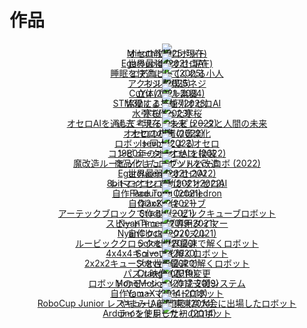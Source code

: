 # 作品




<div style="text-align:center; line-height:0;">
<div class="eye_catch">
    <a href="./minoth/">
        <img class="img" src="img/minoth.jpg"/>
        <div class="mask">
            <div class="caption">Minoth (2025-現在)<br>オセロ教授ロボット</div>
        </div>
    </a>
</div>
<div class="eye_catch">
    <a href="./egaroucid/">
        <img class="img" src="img/egaroucid.jpg"/>
        <div class="mask">
            <div class="caption">Egaroucid (2021-現在)<br>世界最強のオセロAI</div>
        </div>
    </a>
</div>
<div class="eye_catch">
    <a href="./air_kobito/">
        <img class="img" src="img/air_kobito.jpg"/>
        <div class="mask">
            <div class="caption">エアコビト (2025)<br>睡眠を快適にしてくれる小人</div>
        </div>
    </a>
</div>
<div class="eye_catch">
    <a href="./copied_screw/">
        <img class="img" src="img/copied_screw.jpg"/>
        <div class="mask">
            <div class="caption">ネジ (2025)<br>アクリル製模造ネジ</div>
        </div>
    </a>
</div>
<div class="eye_catch">
    <a href="./cuyu_series/">
        <img class="img" src="img/cuyu_series.jpg"/>
        <div class="mask">
            <div class="caption">CuYu (2021-2024)<br>立体パズル楽器</div>
        </div>
    </a>
</div>
<div class="eye_catch">
    <a href="./cotechnology/">
        <img class="img" src="img/cotechnology.jpg"/>
        <div class="mask">
            <div class="caption">協働する技術 (2023)<br>STM32による並列オセロAI</div>
        </div>
    </a>
</div>
<div class="eye_catch">
    <a href="./winter_cherry_blossom/">
        <img class="img" src="img/winter_cherry_blossom.jpg"/>
        <div class="mask">
            <div class="caption">寒桜 (2023)<br>水引で作った寒桜</div>
        </div>
    </a>
</div>
<div class="eye_catch">
    <a href="./past_now_future/">
        <img class="img" src="img/past_now_future.jpg"/>
        <div class="mask">
            <div class="caption">過去・現在・未来 (2022)<br>オセロAIを通して考えるコンピュータと人間の未来</div>
        </div>
    </a>
</div>
<div class="eye_catch">
    <a href="./sound_of_othello/">
        <img class="img" src="img/sound_of_othello.jpg"/>
        <div class="mask">
            <div class="caption">オセロの音 (2022)<br>オセロの棋譜の音楽化</div>
        </div>
    </a>
</div>
<div class="eye_catch">
    <a href="./isevot/">
        <img class="img" src="img/isevot.jpg"/>
        <div class="mask">
            <div class="caption">Isevot (2022)<br>ロボット同士によるオセロ</div>
        </div>
    </a>
</div>
<div class="eye_catch">
    <a href="./computer_othello/">
        <img class="img" src="img/computer_othello.jpg"/>
        <div class="mask">
            <div class="caption">コンピューターオセロ (2022)<br>1980年のオセロAIを換装</div>
        </div>
    </a>
</div>
<div class="eye_catch">
    <a href="./mod_rubikscube_solver_robo/">
        <img class="img" src="img/mod_rubikscube_solver_robo.jpg"/>
        <div class="mask">
            <div class="caption">魔改造ルービックキューブソルバーロボ (2022)<br>商品化したロボットを改造</div>
        </div>
    </a>
</div>
<div class="eye_catch">
    <a href="./egaroucen/">
        <img class="img" src="img/egaroucen.jpg"/>
        <div class="mask">
            <div class="caption">Egaroucen (2021-2022)<br>世界最弱のオセロAI</div>
        </div>
    </a>
</div>
<div class="eye_catch">
    <a href="./retro_othello_ai/">
        <img class="img" src="img/retro_othello_ai.jpg"/>
        <div class="mask">
            <div class="caption">レトロオセロAI (2021-2022)<br>8bitマイコンで動かすオセロAI</div>
        </div>
    </a>
</div>
<div class="eye_catch">
    <a href="./padurong/">
        <img class="img" src="img/padurong.jpg"/>
        <div class="mask">
            <div class="caption">Padurong (2021)<br>自作Face Turn Octahedron</div>
        </div>
    </a>
</div>
<div class="eye_catch">
    <a href="./qiaoke/">
        <img class="img" src="img/qiaoke.jpg"/>
        <div class="mask">
            <div class="caption">QiaoKe (2021)<br>自作2x2x2キューブ</div>
        </div>
    </a>
</div>
<div class="eye_catch">
    <a href="./studth/">
        <img class="img" src="img/studth.jpg"/>
        <div class="mask">
            <div class="caption">Studth (2021)<br>アーテックブロックで作るルービックキューブロボット</div>
        </div>
    </a>
</div>
<div class="eye_catch">
    <a href="./nyantimer/">
        <img class="img" src="img/nyantimer.jpg"/>
        <div class="mask">
            <div class="caption">NyanTimer (2019-2021)<br>スピードキューブ専用タイマー</div>
        </div>
    </a>
</div>
<div class="eye_catch">
    <a href="./nyanclock/">
        <img class="img" src="img/nyanclock.jpg"/>
        <div class="mask">
            <div class="caption">NyanClock (2020-2021)<br>自作クロックパズル</div>
        </div>
    </a>
</div>
<div class="eye_catch">
    <a href="./solock/">
        <img class="img" src="img/solock.jpg"/>
        <div class="mask">
            <div class="caption">Solock (2020)<br>ルービッククロックを世界最速で解くロボット</div>
        </div>
    </a>
</div>
<div class="eye_catch">
    <a href="./solvour/">
        <img class="img" src="img/solvour.jpg"/>
        <div class="mask">
            <div class="caption">Solvour (2020)<br>4x4x4キューブを解くロボット</div>
        </div>
    </a>
</div>
<div class="eye_catch">
    <a href="./soltvvo/">
        <img class="img" src="img/soltvvo.jpg"/>
        <div class="mask">
            <div class="caption">Soltvvo (2020)<br>2x2x2キューブを世界最速で解くロボット</div>
        </div>
    </a>
</div>
<div class="eye_catch">
    <a href="./crange/">
        <img class="img" src="img/crange.jpg"/>
        <div class="mask">
            <div class="caption">Crange (2019)<br>パズル映像の配色変更</div>
        </div>
    </a>
</div>
<div class="eye_catch">
    <a href="./monomotion/">
        <img class="img" src="img/monomotion.jpg"/>
        <div class="mask">
            <div class="caption">MonoMotion (2017-2019)<br>ロボットのモーション作成支援システム</div>
        </div>
    </a>
</div>
<div class="eye_catch">
    <a href="./yamax/">
        <img class="img" src="img/yamax.jpg"/>
        <div class="mask">
            <div class="caption">YamaX (2014-2019)<br>自作ヒューマノイドロボット</div>
        </div>
    </a>
</div>
<div class="eye_catch">
    <a href="./yamamijuta/">
        <img class="img" src="img/yamamijuta.jpg"/>
        <div class="mask">
            <div class="caption">やまみじゅた1号 (2014)<br>RoboCup Junior レスキューA部門東東京大会に出場したロボット</div>
        </div>
    </a>
</div>
<div class="eye_catch">
    <a href="./linetracer/">
        <img class="img" src="img/linetracer.jpg"/>
        <div class="mask">
            <div class="caption">ライントレーサー (2014)<br>Arduinoを使用した初のロボット</div>
        </div>
    </a>
</div>


</div>

